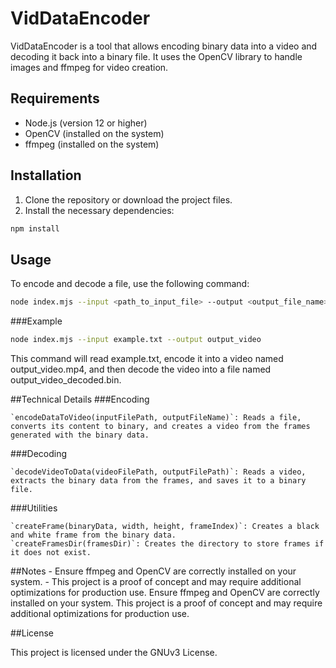# VidDataEncoder

VidDataEncoder is a tool that allows encoding binary data into a video and decoding it back into a binary file. It uses the OpenCV library to handle images and ffmpeg for video creation.

## Requirements

- Node.js (version 12 or higher)
- OpenCV (installed on the system)
- ffmpeg (installed on the system)

## Installation

1. Clone the repository or download the project files.
2. Install the necessary dependencies:

```bash
npm install
```

## Usage

To encode and decode a file, use the following command:

```bash
node index.mjs --input <path_to_input_file> --output <output_file_name>
```

###Example

```bash
node index.mjs --input example.txt --output output_video
```
This command will read example.txt, encode it into a video named output_video.mp4, and then decode the video into a file named output_video_decoded.bin.

##Technical Details
###Encoding

    `encodeDataToVideo(inputFilePath, outputFileName)`: Reads a file, converts its content to binary, and creates a video from the frames generated with the binary data.

###Decoding

    `decodeVideoToData(videoFilePath, outputFilePath)`: Reads a video, extracts the binary data from the frames, and saves it to a binary file.

###Utilities

    `createFrame(binaryData, width, height, frameIndex)`: Creates a black and white frame from the binary data.
    `createFramesDir(framesDir)`: Creates the directory to store frames if it does not exist.

##Notes
    - Ensure ffmpeg and OpenCV are correctly installed on your system.
    - This project is a proof of concept and may require additional optimizations for production use.
    Ensure ffmpeg and OpenCV are correctly installed on your system.
    This project is a proof of concept and may require additional optimizations for production use.

##License

This project is licensed under the GNUv3 License.

